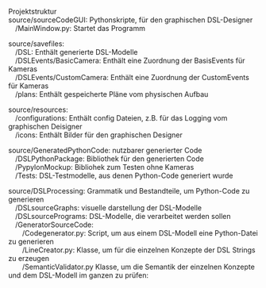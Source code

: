 Projektstruktur\
source/sourceCodeGUI: Pythonskripte, für den graphischen DSL-Designer \
&emsp;/MainWindow.py: Startet das Programm
  
source/savefiles: \
&emsp;/DSL:                    Enthält generierte DSL-Modelle\
&emsp;/DSLEvents/BasicCamera:  Enthält eine Zuordnung der BasisEvents für Kameras\
&emsp;/DSLEvents/CustomCamera: Enthält eine Zuordnung der CustomEvents für Kameras\
&emsp;/plans:                  Enthält gespeicherte Pläne vom physischen Aufbau

source/resources: \
&emsp;/configurations:   Enthält config Dateien, z.B. für das Logging vom graphischen Deisigner\
&emsp;/icons:            Enthält Bilder für den graphischen Designer

source/GeneratedPythonCode: nutzbarer generierter Code\
&emsp;/DSLPythonPackage:  Bibliothek für den generierten Code\
&emsp;/PypylonMockup:     Bibliohek zum Testen ohne Kameras\
&emsp;/Tests:     DSL-Testmodelle, aus denen Python-Code generiert wurde

source/DSLProcessing: Grammatik und Bestandteile, um Python-Code zu generieren\
  &emsp;/DSLsourceGraphs:     visuelle darstellung der DSL-Modelle\
  &emsp;/DSLsourcePrograms:   DSL-Modelle, die verarbeitet werden sollen\
  &emsp;/GeneratorSourceCode:\
  &emsp;&emsp;/Codegenerator.py: Script, um aus einem DSL-Modell eine Python-Datei zu generieren\
  &emsp;&emsp;/LineCreator.py: Klasse, um für die einzelnen Konzepte der DSL Strings zu erzeugen\
  &emsp;&emsp;/SemanticValidator.py Klasse, um die Semantik der einzelnen Konzepte und dem DSL-Modell im ganzen zu prüfen:
  
  
  
  
